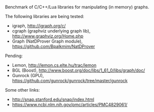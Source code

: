 Benchmark of C/C++/Lua libraries for manipulating (in memory) graphs.

The following libraries are being tested:
* igraph, http://igraph.org/c/
* cgraph (graphviz underlying graph lib), http://www.graphviz.org/Home.php
* Graph (NatDProver Graph module), https://github.com/Bpalkmim/NatDProver

Pending:
* Lemon, http://lemon.cs.elte.hu/trac/lemon
* BGL (Boost), http://www.boost.org/doc/libs/1_61_0/libs/graph/doc/
* Gunrock (GPU), https://github.com/gunrock/gunrock/tree/master/gunrock

Some other links:
* http://snap.stanford.edu/snap/index.html
* https://www.ncbi.nlm.nih.gov/pmc/articles/PMC4829061/
